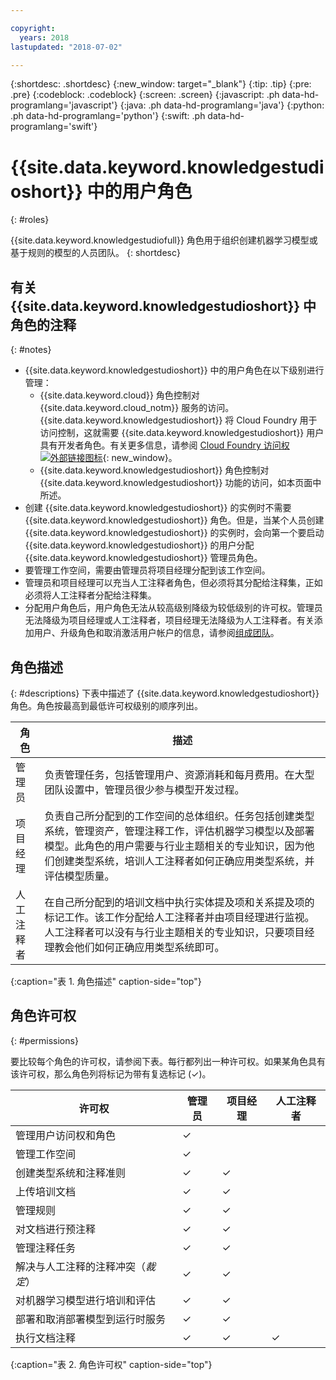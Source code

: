 ```yaml
---

copyright:
  years: 2018
lastupdated: "2018-07-02"

---
```


{:shortdesc: .shortdesc}
{:new_window: target="_blank"}
{:tip: .tip}
{:pre: .pre}
{:codeblock: .codeblock}
{:screen: .screen}
{:javascript: .ph data-hd-programlang='javascript'}
{:java: .ph data-hd-programlang='java'}
{:python: .ph data-hd-programlang='python'}
{:swift: .ph data-hd-programlang='swift'}

# {{site.data.keyword.knowledgestudioshort}} 中的用户角色
{: #roles}

{{site.data.keyword.knowledgestudiofull}} 角色用于组织创建机器学习模型或基于规则的模型的人员团队。
{: shortdesc}

## 有关 {{site.data.keyword.knowledgestudioshort}} 中角色的注释
{: #notes}

- {{site.data.keyword.knowledgestudioshort}} 中的用户角色在以下级别进行管理：
  - {{site.data.keyword.cloud}} 角色控制对 {{site.data.keyword.cloud_notm}} 服务的访问。{{site.data.keyword.knowledgestudioshort}} 将 Cloud Foundry 用于访问控制，这就需要 {{site.data.keyword.knowledgestudioshort}} 用户具有开发者角色。有关更多信息，请参阅 [Cloud Foundry 访问权 ![外部链接图标](../../icons/launch-glyph.svg "外部链接图标")](https://{DomainName}/docs/iam/cfaccess.html){: new_window}。
  - {{site.data.keyword.knowledgestudioshort}} 角色控制对 {{site.data.keyword.knowledgestudioshort}} 功能的访问，如本页面中所述。
- 创建 {{site.data.keyword.knowledgestudioshort}} 的实例时不需要 {{site.data.keyword.knowledgestudioshort}} 角色。但是，当某个人员创建 {{site.data.keyword.knowledgestudioshort}} 的实例时，会向第一个要启动 {{site.data.keyword.knowledgestudioshort}} 的用户分配 {{site.data.keyword.knowledgestudioshort}} 管理员角色。
- 要管理工作空间，需要由管理员将项目经理分配到该工作空间。
- 管理员和项目经理可以充当人工注释者角色，但必须将其分配给注释集，正如必须将人工注释者分配给注释集。
- 分配用户角色后，用户角色无法从较高级别降级为较低级别的许可权。管理员无法降级为项目经理或人工注释者，项目经理无法降级为人工注释者。有关添加用户、升级角色和取消激活用户帐户的信息，请参阅[组成团队](/docs/services/watson-knowledge-studio/team.html)。

## 角色描述
{: #descriptions}
下表中描述了 {{site.data.keyword.knowledgestudioshort}} 角色。角色按最高到最低许可权级别的顺序列出。

|角色 |描述|
|------|-------------|
|管理员|负责管理任务，包括管理用户、资源消耗和每月费用。在大型团队设置中，管理员很少参与模型开发过程。
|项目经理|负责自己所分配到的工作空间的总体组织。任务包括创建类型系统，管理资产，管理注释工作，评估机器学习模型以及部署模型。此角色的用户需要与行业主题相关的专业知识，因为他们创建类型系统，培训人工注释者如何正确应用类型系统，并评估模型质量。|
|人工注释者|在自己所分配到的培训文档中执行实体提及项和关系提及项的标记工作。该工作分配给人工注释者并由项目经理进行监视。人工注释者可以没有与行业主题相关的专业知识，只要项目经理教会他们如何正确应用类型系统即可。|
{:caption="表 1. 角色描述" caption-side="top"}

## 角色许可权
{: #permissions}

要比较每个角色的许可权，请参阅下表。每行都列出一种许可权。如果某角色具有该许可权，那么角色列将标记为带有复选标记 (&checkmark;)。

|许可权|管理员|项目经理|人工注释者|
|------------|-------|-----------------|-----------------|
|管理用户访问权和角色| &checkmark; |  |  |
|管理工作空间| &checkmark; |  |  |
|创建类型系统和注释准则| &checkmark; | &checkmark; |  |
|上传培训文档| &checkmark; | &checkmark; |  |
|管理规则| &checkmark; | &checkmark; |  |
|对文档进行预注释| &checkmark; | &checkmark; |  |
|管理注释任务| &checkmark; | &checkmark; |  |
|解决与人工注释的注释冲突（*裁定*）| &checkmark; | &checkmark; |  |
|对机器学习模型进行培训和评估| &checkmark; | &checkmark; |  |
|部署和取消部署模型到运行时服务| &checkmark; | &checkmark; |  |
|执行文档注释| &checkmark; | &checkmark; | &checkmark; |
{:caption="表 2. 角色许可权" caption-side="top"}
